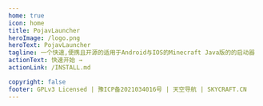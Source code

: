 ```yaml
---
home: true
icon: home
title: PojavLauncher
heroImage: /logo.png
heroText: PojavLauncher
tagline: 一个快速,便携且开源的适用于Android与IOS的Minecraft Java版的的启动器
actionText: 快速开始 →
actionLink: /INSTALL.md

copyright: false
footer: GPLv3 Licensed | 豫ICP备2021034016号 | 天空导航 | SKYCRAFT.CN
---
```

